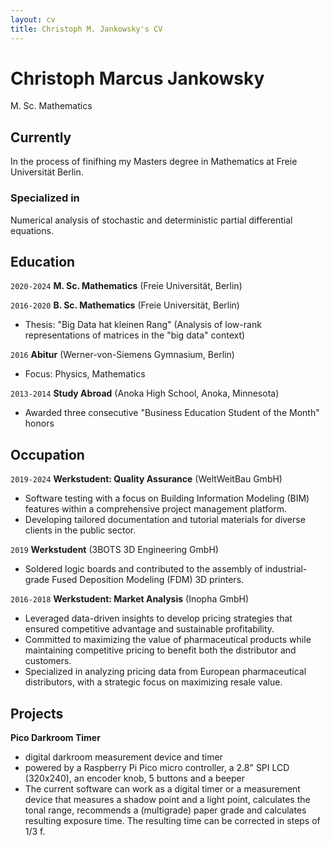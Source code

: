 ```yaml
---
layout: cv
title: Christoph M. Jankowsky's CV
---
```

# Christoph Marcus Jankowsky
M. Sc. Mathematics

## Currently

In the process of finifhing my Masters degree in Mathematics at Freie Universität Berlin.

### Specialized in

Numerical analysis of stochastic and deterministic partial differential equations.

## Education

`2020-2024`
__M. Sc. Mathematics__ (Freie Universität, Berlin)

`2016-2020`
__B. Sc. Mathematics__ (Freie Universität, Berlin)

- Thesis: "Big Data hat kleinen Rang" (Analysis of low-rank representations of matrices in the "big data" context)

`2016`
__Abitur__ (Werner-von-Siemens Gymnasium, Berlin)

- Focus: Physics, Mathematics

`2013-2014`
__Study Abroad__ (Anoka High School, Anoka, Minnesota)

- Awarded three consecutive "Business Education Student of the Month" honors

## Occupation

`2019-2024`
__Werkstudent: Quality Assurance__ (WeltWeitBau GmbH)

- Software testing with a focus on Building Information Modeling (BIM) features within a comprehensive project management platform.
- Developing tailored documentation and tutorial materials for diverse clients in the public sector.

`2019`
__Werkstudent__ (3BOTS 3D Engineering GmbH)

- Soldered logic boards and contributed to the assembly of industrial-grade Fused Deposition Modeling (FDM) 3D printers.

`2016-2018`
__Werkstudent: Market Analysis__ (Inopha GmbH)

- Leveraged data-driven insights to develop pricing strategies that ensured competitive advantage and sustainable profitability.
- Committed to maximizing the value of pharmaceutical products while maintaining competitive pricing to benefit both the distributor and customers.
- Specialized in analyzing pricing data from European pharmaceutical distributors, with a strategic focus on maximizing resale value.

## Projects

__Pico Darkroom Timer__
- digital darkroom measurement device and timer
- powered by a Raspberry Pi Pico micro controller, a 2.8" SPI LCD (320x240), an encoder knob, 5 buttons and a beeper
- The current software can work as a digital timer or a measurement device that measures a shadow point and a light point, calculates the tonal range, recommends a (multigrade) paper grade and calculates resulting exposure time. The resulting time can be corrected in steps of 1/3 f.

<!-- ### Footer

Last updated: October 2023 -->
